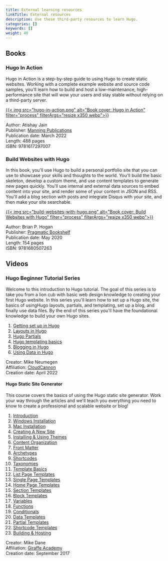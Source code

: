 ```yaml
---
title: External learning resources
linkTitle: External resources
description: Use these third-party resources to learn Hugo.
categories: []
keywords: []
weight: 40
---
```


## Books

### Hugo In Action

Hugo in Action is a step-by-step guide to using Hugo to create static websites. Working with a complete example website and source code samples, you'll learn how to build and host a low-maintenance, high-performance site that will wow your users and stay stable without relying on a third-party server.

[{{< img src="hugo-in-action.png" alt="Book cover: Hugo in Action" filter="process" filterArgs="resize x350 webp">}}](https://www.manning.com/books/hugo-in-action/)

Author: Atishay Jain\
Publisher: [Manning Publications](https://www.manning.com/books/hugo-in-action/)\
Publication date: March 2022\
Length: 488 pages\
ISBN: 9781617297007

### Build Websites with Hugo

In this book, you'll use Hugo to build a personal portfolio site that you can use to showcase your skills and thoughts to the world. You'll build the basic skeleton, develop a custom theme, and use content templates to generate new pages quickly. You'll use internal and external data sources to embed content into your site, and render some of your content in JSON and RSS. You'll add a blog section with posts and integrate Disqus with your site, and then make your site searchable.

[{{< img src="build-websites-with-hugo.png" alt="Book cover: Build Websites with Hugo" filter="process" filterArgs="resize x350 webp">}}](https://pragprog.com/titles/bhhugo/build-websites-with-hugo/)

Author: Brian P. Hogan\
Publisher: [Pragmatic Bookshelf](https://pragprog.com/titles/bhhugo/build-websites-with-hugo/)\
Publication date: May 2020\
Length: 154 pages\
ISBN: 9781680507263

## Videos

### Hugo Beginner Tutorial Series

Welcome to this introduction to Hugo tutorial. The goal of this series is to take you from a lion cub with basic web design knowledge to creating your first Hugo website. In this series you'll learn how to set up a Hugo site, the basics of usingHugo layouts, partials, and templating, set up a blog, and finally use data files. By the end of this series you'll have the foundational knowledge to build your own Hugo sites.

1. [Getting set up in Hugo](https://cloudcannon.com/tutorials/hugo-beginner-tutorial/)
1. [Layouts in Hugo](https://cloudcannon.com/tutorials/hugo-beginner-tutorial/layouts-in-hugo/)
1. [Hugo Partials](https://cloudcannon.com/tutorials/hugo-beginner-tutorial/hugo-partials/)
1. [Hugo templating basics](https://cloudcannon.com/tutorials/hugo-beginner-tutorial/hugo-templating-basics/)
1. [Blogging in Hugo](https://cloudcannon.com/tutorials/hugo-beginner-tutorial/blogging-in-hugo/)
1. [Using Data in Hugo](https://cloudcannon.com/tutorials/hugo-beginner-tutorial/using-data-in-hugo/)

Creator: Mike Neumegen\
Affiliation: [CloudCannon](https://cloudcannon.com/)\
Creation date: April 2022

#### Hugo Static Site Generator

This course covers the basics of using the Hugo static site generator. Work your way through the articles and we'll teach you everything you need to know to create a professional and scalable website or blog!

1. [Introduction](https://www.giraffeacademy.com/static-site-generators/hugo/)
1. [Windows Installation](https://www.giraffeacademy.com/static-site-generators/hugo/installing-hugo-on-windows/)
1. [Mac Installation](https://www.giraffeacademy.com/static-site-generators/hugo/installing-hugo-on-mac/)
1. [Creating A New Site](https://www.giraffeacademy.com/static-site-generators/hugo/hugo-directory-structure/)
1. [Installing & Using Themes](https://www.giraffeacademy.com/static-site-generators/hugo/installing-using-themes/)
1. [Content Organization](https://www.giraffeacademy.com/static-site-generators/hugo/content-organization/)
1. [Front Matter](https://www.giraffeacademy.com/static-site-generators/hugo/front-matter/)
1. [Archetypes](https://www.giraffeacademy.com/static-site-generators/hugo/archetypes/)
1. [Shortcodes](https://www.giraffeacademy.com/static-site-generators/hugo/archetypes/)
1. [Taxonomies](https://www.giraffeacademy.com/static-site-generators/hugo/taxonomies/)
1. [Template Basics](https://www.giraffeacademy.com/static-site-generators/hugo/introduction-to-templates/)
1. [List Page Templates](https://www.giraffeacademy.com/static-site-generators/hugo/list-page-templates/)
1. [Single Page Templates](https://www.giraffeacademy.com/static-site-generators/hugo/single-page-templates/)
1. [Home Page Templates](https://www.giraffeacademy.com/static-site-generators/hugo/home-page-templates/)
1. [Section Templates](https://www.giraffeacademy.com/static-site-generators/hugo/section-templates/)
1. [Block Templates](https://www.giraffeacademy.com/static-site-generators/hugo/block-templates/)
1. [Variables](https://www.giraffeacademy.com/static-site-generators/hugo/variables/)
1. [Functions](https://www.giraffeacademy.com/static-site-generators/hugo/functions/)
1. [Conditionals](https://www.giraffeacademy.com/static-site-generators/hugo/conditionals/)
1. [Data Templates](https://www.giraffeacademy.com/static-site-generators/hugo/data-templates/)
1. [Partial Templates](https://www.giraffeacademy.com/static-site-generators/hugo/partial-templates/)
1. [Shortcode Templates](https://www.giraffeacademy.com/static-site-generators/hugo/shortcode-templates/)
1. [Building & Hosting](https://www.giraffeacademy.com/static-site-generators/hugo/building-&-hosting/)

Creator: Mike Dane\
Affiliation: [Giraffe Academy](https://www.giraffeacademy.com/)\
Creation date: September 2017
